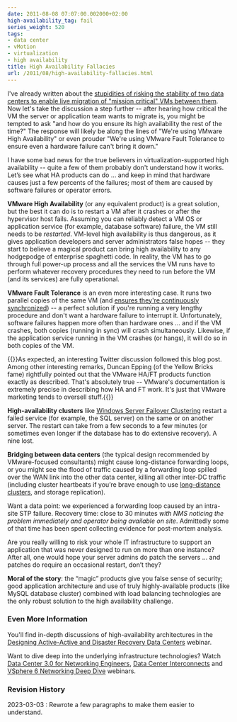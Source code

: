 ```yaml
---
date: 2011-08-08 07:07:00.002000+02:00
high-availability_tag: fail
series_weight: 520
tags:
- data center
- vMotion
- virtualization
- high availability
title: High Availability Fallacies
url: /2011/08/high-availability-fallacies.html
---
```

I've already written about the [stupidities of risking the stability of two data centers to enable live migration of "mission critical" VMs between them](https://blog.ipspace.net/2011/02/what-exactly-makes-something-mission.html). Now let's take the discussion a step further -- after hearing how critical the VM the server or application team wants to migrate is, you might be tempted to ask "and how do you ensure its high availability the rest of the time?" The response will likely be along the lines of "We're using VMware High Availability" or even prouder "We're using VMware Fault Tolerance to ensure even a hardware failure can't bring it down."
<!--more-->
I have some bad news for the true believers in virtualization-supported high availability -- quite a few of them probably don't understand how it works. Let’s see what HA products can do ... and keep in mind that hardware causes just a few percents of the failures; most of them are caused by software failures or operator errors.

**VMware High Availability** (or any equivalent product) is a great solution, but the best it can do is to restart a VM after it crashes or after the hypervisor host fails. Assuming you can reliably detect a VM OS or application service (for example, database software) failure, the VM still needs to be *restarted*. VM-level high availability is thus dangerous, as it gives application developers and server administrators false hopes -- they start to believe a magical product can bring high availability to any hodgepodge of enterprise spaghetti code. In reality, the VM has to go through full power-up process and all the services the VM runs have to perform whatever recovery procedures they need to run before the VM (and its services) are fully operational.

**VMware Fault Tolerance** is an even more interesting case. It runs two parallel copies of the same VM (and [ensures they\'re continuously synchronized](http://lonesysadmin.net/2011/04/19/vmware-fault-tolerance-determinism-and-smp/)) -- a perfect solution if you're running a very lengthy procedure and don't want a hardware failure to interrupt it. Unfortunately, software failures happen more often than hardware ones \... and if the VM crashes, both copies (running in sync) will crash simultaneously. Likewise, if the application service running in the VM crashes (or hangs), it will do so in both copies of the VM.

{{<note>}}As expected, an interesting Twitter discussion followed this blog post. Among other interesting remarks, Duncan Epping (of the Yellow Bricks fame) rightfully pointed out that the VMware HA/FT products function exactly as described. That's absolutely true -- VMware's documentation is extremely precise in describing how HA and FT work. It's just that VMware marketing tends to oversell stuff.{{</note>}}

**High-availability clusters** like [Windows Server Failover Clustering](http://www.microsoft.com/windowsserver2008/en/us/failover-clustering-multisite.aspx) restart a failed service (for example, the SQL server) on the same or on another server. The restart can take from a few seconds to a few minutes (or sometimes even longer if the database has to do extensive recovery). A nine lost.

**Bridging between data centers** (the typical design recommended by VMware-focused consultants) might cause long-distance forwarding loops, or you might see the flood of traffic caused by a forwarding loop spilled over the WAN link into the other data center, killing all other inter-DC traffic (including cluster heartbeats if you’re brave enough to use [long-distance clusters](https://blog.ipspace.net/2011/06/stretched-clusters-almost-as-good-as.html), and storage replication). 

Want a data point: we experienced a forwarding loop caused by an intra-site STP failure. Recovery time: close to 30 minutes *with NMS noticing the problem immediately and operator being available on site*. Admittedly some of that time has been spent collecting evidence for post-mortem analysis.

Are you really willing to risk your whole IT infrastructure to support an application that was never designed to run on more than one instance? After all, one would hope your server admins do patch the servers ... and patches do require an occasional restart, don’t they?

**Moral of the story**: the “magic” products give you false sense of security; good application architecture and use of truly highly-available products (like MySQL database cluster) combined with load balancing technologies are the only robust solution to the high availability challenge.

### Even More Information

You'll find in-depth discussions of high-availability architectures in the [Designing Active-Active and Disaster Recovery Data Centers](https://www.ipspace.net/Designing_Active-Active_and_Disaster_Recovery_Data_Centers) webinar.

Want to dive deep into the underlying infrastructure technologies? Watch [Data Center 3.0 for Networking Engineers](https://www.ipspace.net/Data_Center_3.0_for_Networking_Engineers), [Data Center Interconnects](https://www.ipspace.net/DCI) and [VSphere 6 Networking Deep Dive](https://www.ipspace.net/VSphere_6_Networking_Deep_Dive) webinars.

### Revision History

2023-03-03
: Rewrote a few paragraphs to make them easier to understand.
